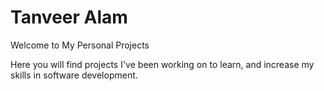 # Tanveer Alam

Welcome to My Personal Projects

Here you will find projects I've been working on to learn, and increase my skills in software development.


